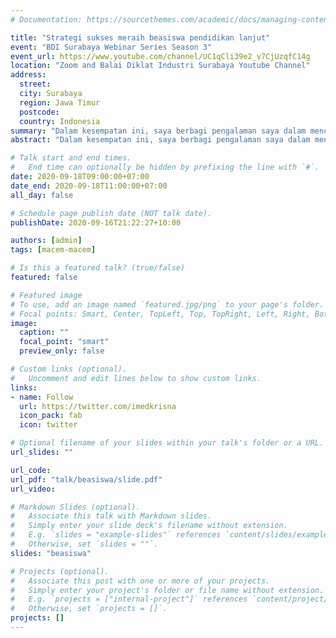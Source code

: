 ```yaml
---
# Documentation: https://sourcethemes.com/academic/docs/managing-content/

title: "Strategi sukses meraih beasiswa pendidikan lanjut"
event: "BDI Surabaya Webinar Series Season 3"
event_url: https://www.youtube.com/channel/UC1qCli39e2_v7CjUzqfC14g
location: "Zoom and Balai Diklat Industri Surabaya Youtube Channel"
address:
  street:
  city: Surabaya
  region: Jawa Timur
  postcode:
  country: Indonesia
summary: "Dalam kesempatan ini, saya berbagi pengalaman saya dalam mencari beasiswa S2 dan S3 kepada rekan-rekan saya di Kementerian Perindustrian"
abstract: "Dalam kesempatan ini, saya berbagi pengalaman saya dalam mencari beasiswa S2 dan S3 kepada rekan-rekan saya di Kementerian Perindustrian. Pengalaman mencari beasiswa berbeda-beda untuk setiap orang, namun diharapkan sharing ini dapat membantu. Ketuk `slides` di atas untuk melihat presentasinya."

# Talk start and end times.
#   End time can optionally be hidden by prefixing the line with `#`.
date: 2020-09-18T09:00:00+07:00
date_end: 2020-09-18T11:00:00+07:00
all_day: false

# Schedule page publish date (NOT talk date).
publishDate: 2020-09-16T21:22:27+10:00

authors: [admin]
tags: [macem-macem]

# Is this a featured talk? (true/false)
featured: false

# Featured image
# To use, add an image named `featured.jpg/png` to your page's folder. 
# Focal points: Smart, Center, TopLeft, Top, TopRight, Left, Right, BottomLeft, Bottom, BottomRight.
image:
  caption: ""
  focal_point: "smart"
  preview_only: false

# Custom links (optional).
#   Uncomment and edit lines below to show custom links.
links:
- name: Follow
  url: https://twitter.com/imedkrisna
  icon_pack: fab
  icon: twitter

# Optional filename of your slides within your talk's folder or a URL.
url_slides: ""

url_code:
url_pdf: "talk/beasiswa/slide.pdf"
url_video:

# Markdown Slides (optional).
#   Associate this talk with Markdown slides.
#   Simply enter your slide deck's filename without extension.
#   E.g. `slides = "example-slides"` references `content/slides/example-slides.md`.
#   Otherwise, set `slides = ""`.
slides: "beasiswa"

# Projects (optional).
#   Associate this post with one or more of your projects.
#   Simply enter your project's folder or file name without extension.
#   E.g. `projects = ["internal-project"]` references `content/project/deep-learning/index.md`.
#   Otherwise, set `projects = []`.
projects: []
---
```

